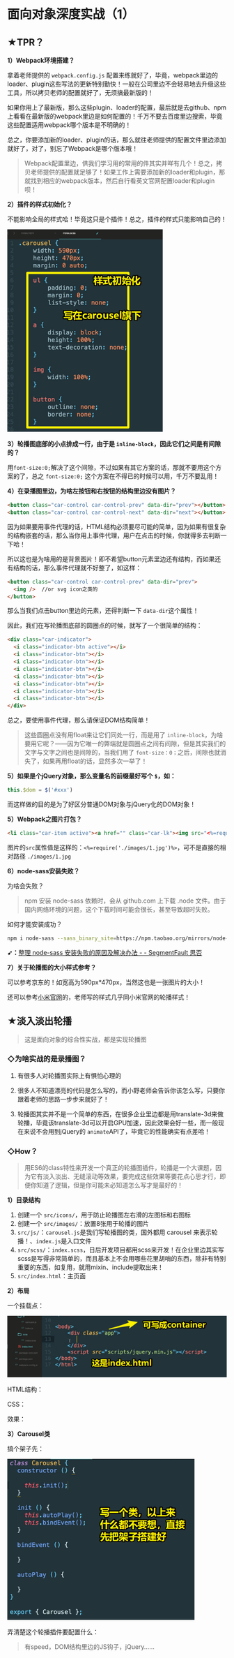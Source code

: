 # 面向对象深度实战（1）

## ★TPR？

**1）Webpack环境搭建？**

拿着老师提供的 `webpack.config.js` 配置来练就好了，毕竟，webpack里边的loader、plugin这些写法的更新特别勤快！一般在公司里边不会轻易地去升级这些工具，所以拷贝老师的配置就好了，无须搞最新版的！

如果你用上了最新版，那么这些plugin、loader的配置，最后就是去github、npm上看看在最新版的webpack里边是如何配置的！千万不要去百度里边搜索，毕竟这些配置适用webpack哪个版本是不明确的！

总之，你要添加新的loader、plugin的话，那么就往老师提供的配置文件里边添加就好了，对了，别忘了Webpack是哪个版本哦！

> Webpack配置里边，供我们学习用的常用的件其实并咩有几个！总之，拷贝老师提供的配置就足够了！如果工作上需要添加新的loader和plugin，那就找到相应的webpack版本，然后自行看英文官网配置loader和plugin呗！

**2）插件的样式初始化？**

不能影响全局的样式哈！毕竟这只是个插件！总之，插件的样式只能影响自己的！

![样式初始化应该写在哪儿](assets/img/2019-12-06-17-41-38.png)

**3）轮播图底部的小点排成一行，由于是 `inline-block`，因此它们之间是有间隙的？**

用`font-size:0;`解决了这个间隙，不过如果有其它方案的话，那就不要用这个方案的了，总之 `font-size:0;` 这个方案在不得已的时候可以用，千万不要乱用！

**4）在录播图里边，为啥左按钮和右按钮的结构里边没有图片？**

``` html
<button class="car-control car-control-prev" data-dir="prev"></button>
<button class="car-control car-control-next" data-dir="next"></button>
```

因为如果要用事件代理的话，HTML结构必须要尽可能的简单，因为如果有很复杂的结构嵌套的话，那么当你用上事件代理，用户在点击的时候，你就得多去判断一下哈！

所以这也是为啥用的是背景图片！即不希望button元素里边还有结构，而如果还有结构的话，那么事件代理就不好整了，如这样：

``` html
<button class="car-control car-control-prev" data-dir="prev">
  <img />  //or svg icon之类的
</button>
```

那么当我们点击button里边的元素，还得判断一下 `data-dir`这个属性！

因此，我们在写轮播图底部的圆圈点的时候，就写了一个很简单的结构：

``` html
<div class="car-indicator">
  <i class="indicator-btn active"></i>
  <i class="indicator-btn"></i>
  <i class="indicator-btn"></i>
  <i class="indicator-btn"></i>
  <i class="indicator-btn"></i>
  <i class="indicator-btn"></i>
  <i class="indicator-btn"></i>
  <i class="indicator-btn"></i>
</div>
```

总之，要使用事件代理，那么请保证DOM结构简单！

> 这些圆圈点没有用float来让它们同处一行，而是用了 `inline-block`，为啥要用它呢？——因为它唯一的弊端就是圆圈点之间有间隙，但是其实我们的文字与文字之间也是间隙的，当我们用了 `font-size：0；`之后，间隙也就消失了，如果再用float的话，显然多次一举了！

**5）如果是个jQuery对象，那么变量名的前缀最好写个 `$`，如：**

``` js
this.$dom = $('#xxx')
```

而这样做的目的是为了好区分普通DOM对象与jQuery化的DOM对象！

**5）Webpack之图片打包？**

``` html
<li class="car-item active"><a href="" class="car-lk"><img src="<%=require('./images/1.jpg')%>" alt="" class="car-img"></a></li>
```

图片的`src`属性值是这样的：`<%=require('./images/1.jpg')%>`，可不是直接的相对路径 `./images/1.jpg`

**6）node-sass安装失败？**

为啥会失败？

> npm 安装 node-sass 依赖时，会从 github.com 上下载 .node 文件。由于国内网络环境的问题，这个下载时间可能会很长，甚至导致超时失败。

如何才能安装成功？

``` bash
npm i node-sass --sass_binary_site=https://npm.taobao.org/mirrors/node-sass/
```

**➹：**[整理 node-sass 安装失败的原因及解决办法 - - SegmentFault 思否](https://segmentfault.com/a/1190000010984731)


**7）关于轮播图的大小样式参考？**

可以参考京东的！如宽高为590px*470px，当然这也是一张图片的大小！

还可以参考[小米官网](https://www.mi.com/)的，老师写的样式几乎同小米官网的轮播样式！














## ★淡入淡出轮播

> 这是面向对象的综合性实战，都是实现轮播图

### ◇为啥实战的是录播图？

1. 有很多人对轮播图实际上有惧怕心理的
   
2. 很多人不知道漂亮的代码是怎么写的，而小野老师会告诉你该怎么写，只要你跟着老师的思路一步步来就好了！
   
3. 轮播图其实并不是一个简单的东西，在很多企业里边都是用translate-3d来做轮播，毕竟该translate-3d可以开启GPU加速，因此效果会好一些，而一般现在来说不会用到jQuery的 `animate`API了，毕竟它的性能确实有点差哈！

### ◇How？

> 用ES6的class特性来开发一个真正的轮播图插件，轮播是一个大课题，因为它有淡入淡出、无缝滚动等效果，要完成这些效果等要花点心思才行，即便你知道了逻辑，但是你可能未必知道怎么写才是最好的！

**1）目录结构**

1. 创建一个 `src/icons/`，用于防止轮播图左右滑的左图标和右图标
2. 创建一个 `src/images/`：放置8张用于轮播的图片
3. `src/js/`：`carousel.js`是我们写轮播图的类，国外都用 carousel 来表示轮播！、`index.js`是入口文件
4. `src/scss/`：`index.scss`，日后开发项目都用scss来开发！在企业里边其实写scss是写得非常简单的，而且基本上不会用哪些花里胡哨的东西，除非有特别重要的东西，如复用，就用mixin、include提取出来！
5. `src/index.html`：主页面


**2）布局**

一个挂载点：

![一个挂载点](assets/img/2019-12-06-17-23-46.png)

HTML结构：


CSS：


效果：





**3）Carousel类**

搞个架子先：

![架子先行](assets/img/2019-12-07-18-28-56.png)

弄清楚这个轮播插件要配置什么：

> 有speed，DOM结构里边的JS钩子，jQuery……





